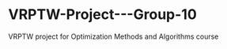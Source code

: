 VRPTW-Project---Group-10
========================

VRPTW project for Optimization Methods and Algorithms course
